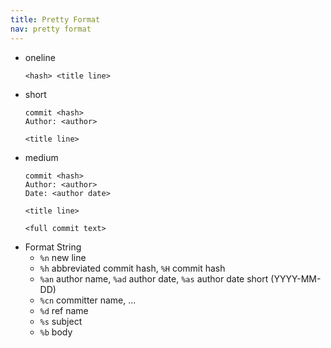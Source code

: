 ```yaml
---
title: Pretty Format
nav: pretty format
---
```




* oneline
  ```
  <hash> <title line>
  ```
* short
  ```
  commit <hash>
  Author: <author>

  <title line>
  ```
* medium
  ```
  commit <hash>
  Author: <author>
  Date: <author date>

  <title line>

  <full commit text>
  ```
* Format String
  * ``%n`` new line
  * ``%h`` abbreviated commit hash, ``%H`` commit hash
  * ``%an`` author name, ``%ad`` author date, ``%as`` author date short (YYYY-MM-DD)
  * ``%cn`` committer name, ...
  * ``%d`` ref name
  * ``%s`` subject
  * ``%b`` body
